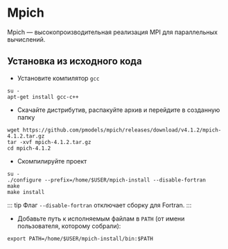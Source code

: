 # Mpich

Mpich — высокопроизводительная реализация MPI для параллельных вычислений.

## Установка из исходного кода

- Установите компилятор `gcc`

```shell
su -
apt-get install gcc-c++
```

- Скачайте дистрибутив, распакуйте архив и перейдите в созданную папку

```shell
wget https://github.com/pmodels/mpich/releases/download/v4.1.2/mpich-4.1.2.tar.gz
tar -xvf mpich-4.1.2.tar.gz
cd mpich-4.1.2
```

- Скомпилируйте проект

```shell
su -
./configure --prefix=/home/$USER/mpich-install --disable-fortran
make
make install
```

::: tip
Флаг `--disable-fortran` отключает сборку для Fortran.
:::

- Добавьте путь к исполняемым файлам в `PATH` (от имени пользователя, которому собрали):

```shell
export PATH=/home/$USER/mpich-install/bin:$PATH
```
